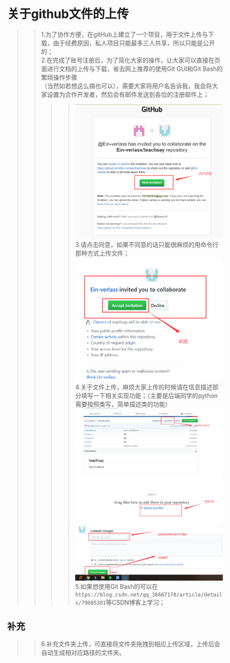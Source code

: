 关于github文件的上传
======================
>>1.为了协作方便，在gitHub上建立了一个项目，用于文件上传与下载，由于经费原因，私人项目只能最多三人共享，所以只能是公开的；<br>
>>2.在完成了账号注册后，为了简化大家的操作，让大家可以直接在页面进行文档的上传与下载，省去网上推荐的使用Git GUI和Git Bash的繁琐操作步骤<br>
>>（当然如若想这么搞也可以），需要大家将用户名告诉我，我会将大家设置为合作开发者，然后会有邮件发送到各位的注册邮件上；<br>
>>>>![](https://github.com/Rubus-LF/teachsayimgs/raw/master/19-12-18/19-12-18-03.png)<br>
>>3.请点击同意，如果不同意的话只能很麻烦的用命令行那种方式上传文件；<br>
>>>>![](https://github.com/Rubus-LF/teachsayimgs/raw/master/19-12-18/19-12-18-04.png)<br>
>>4.关于文件上传，麻烦大家上传的时候请在信息描述部分填写一下相关实现功能；（主要是后端同学的python需要按照类写，简单描述类的功能）<br>
>>>>![](https://github.com/Rubus-LF/teachsayimgs/raw/master/19-12-18/19-12-18-05.png)<br>
>>>>![](https://github.com/Rubus-LF/teachsayimgs/raw/master/19-12-18/19-12-18-06.png)<br>
>>5.如果想使用Git Bash的可以在`https://blog.csdn.net/qq_36667170/article/details/79085301`等CSDN博客上学习；<br>
## 补充<br>
>>6.补充文件夹上传，可直接将文件夹拖拽到相应上传区域，上传后会自动生成相对应路径的文件夹。
